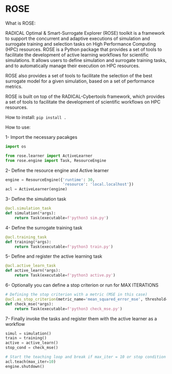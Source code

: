 # ROSE
What is ROSE:

RADICAL Optimal & Smart-Surrogate Explorer (ROSE) toolkit is a framework to support the concurrent and adaptive executions of simulation and surrogate training and selection tasks on High Performance Computing (HPC) resources.
ROSE is a Python package that provides a set of tools to facilitate the development of active learning workflows for scientific simulations. It allows users to define simulation and surrogate training tasks, and to automatically manage their execution on HPC resources. 

ROSE also provides a set of tools to facilitate the selection of the best surrogate model for a given simulation, based on a set of performance metrics.

ROSE is built on top of the RADICAL-Cybertools framework, which provides a set of tools to facilitate the development of scientific workflows on HPC resources. 

How to install:
`pip install .`

How to use:

1- Import the necessary pacakges
```python
import os

from rose.learner import ActiveLearner
from rose.engine import Task, ResourceEngine
```

2- Define the resource engine and Active learner
```python
engine = ResourceEngine({'runtime': 30,
                         'resource': 'local.localhost'})
acl = ActiveLearner(engine)
```

3- Define the simulation task
```python
@acl.simulation_task
def simulation(*args):
    return Task(executable=f'python3 sim.py')
```

4- Define the surrogate training task
```python
@acl.training_task
def training(*args):
    return Task(executable=f'python3 train.py')
```

5- Define and register the active learning task
```python
@acl.active_learn_task
def active_learn(*args):
    return Task(executable=f'python3 active.py')
```

6- Optionally you can define a stop criterion or run for MAX ITERATIONS
```python
# Defining the stop criterion with a metric (MSE in this case)
@acl.as_stop_criterion(metric_name='mean_squared_error_mse', threshold=0.1)
def check_mse(*args):
    return Task(executable=f'python3 check_mse.py')
```

7- Finally invoke the tasks and register them with the active learner as a workflow
```python
simul = simulation()
train = training()
active = active_learn()
stop_cond = check_mse()

# Start the teaching loop and break if max_iter = 10 or stop condition is met
acl.teach(max_iter=10)
engine.shutdown()
```